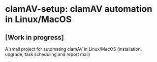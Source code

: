 # clamAV-setup: clamAV automation in Linux/MacOS

## [Work in progress]

A small project for automating clamAV in Linux/MacOS (installation, upgrade, task scheduling and report mail)

